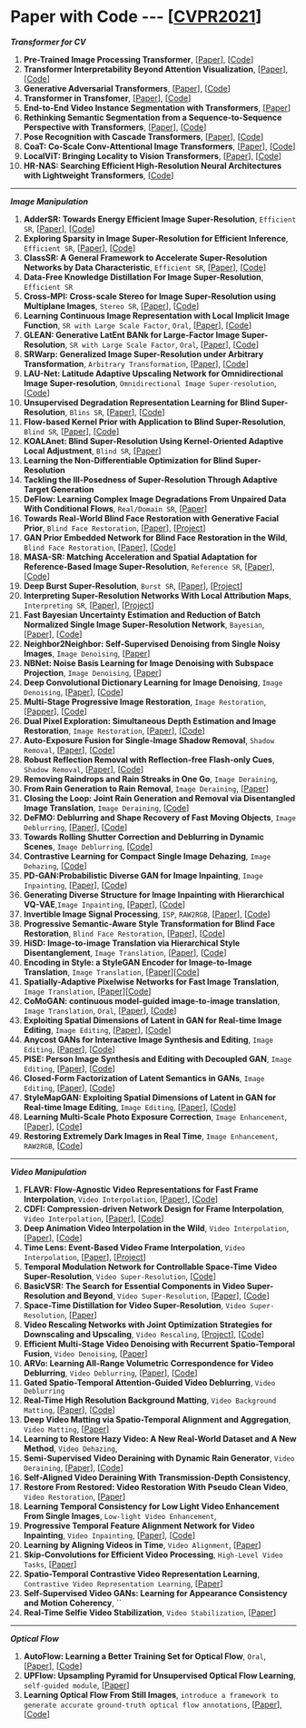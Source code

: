 # Paper with Code --- [[CVPR2021](http://cvpr2021.thecvf.com/)]

***Transformer for CV***
1. **Pre-Trained Image Processing Transformer**, [[Paper](https://arxiv.org/pdf/2012.00364.pdf)], [[Code]()]
2. **Transformer Interpretability Beyond Attention Visualization**, [[Paper](https://arxiv.org/pdf/2012.09838.pdf)], [[Code](https://github.com/hila-chefer/Transformer-Explainability)]
3. **Generative Adversarial Transformers**, [[Paper](https://arxiv.org/pdf/2103.01209.pdf)], [[Code](https://github.com/dorarad/gansformer)]
4. **Transformer in Transfomer**, [[Paper](https://arxiv.org/abs/2103.00112)], [[Code](https://github.com/huawei-noah/noah-research/tree/master/TNT)]
5. **End-to-End Video Instance Segmentation with Transformers**, [[Paper](https://arxiv.org/abs/2011.14503)]
6. **Rethinking Semantic Segmentation from a Sequence-to-Sequence Perspective with Transformers**, [[Paper](https://arxiv.org/abs/2012.15840)], [[Code](https://github.com/fudan-zvg/SETR)]
7. **Pose Recognition with Cascade Transformers**, [[Paper](https://arxiv.org/pdf/2104.06976.pdf)], [[Code](https://github.com/mlpc-ucsd/PRTR)]
8. **CoaT: Co-Scale Conv-Attentional Image Transformers**, [[Paper](https://arxiv.org/pdf/2104.06399.pdf)], [[Code](https://github.com/mlpc-ucsd/CoaT)]
9. **LocalViT: Bringing Locality to Vision Transformers**, [[Paper](https://arxiv.org/pdf/2104.05707.pdf)], [[Code](https://github.com/ofsoundof/LocalViT)]
10. **HR-NAS: Searching Efficient High-Resolution Neural Architectures with Lightweight Transformers**, [[Code](https://github.com/dingmyu/HR-NAS)]

- - -
***Image Manipulation***
1. **AdderSR: Towards Energy Efficient Image Super-Resolution**, `Efficient SR`, [[Paper](https://arxiv.org/pdf/2009.08891.pdf)], [[Code](https://github.com/huawei-noah/AdderNet)]
2. **Exploring Sparsity in Image Super-Resolution for Efficient Inference**, `Efficient SR`, [[Paper](https://arxiv.org/abs/2006.09603)], [[Code](https://github.com/LongguangWang/SMSR)]
3. **ClassSR: A General Framework to Accelerate Super-Resolution Networks by Data Characteristic**, `Efficient SR`, [[Paper](https://arxiv.org/pdf/2103.04039.pdf)], [[Code](https://github.com/Xiangtaokong/ClassSR)]
4. **Data-Free Knowledge Distillation For Image Super-Resolution**, `Efficient SR`
5. **Cross-MPI: Cross-scale Stereo for Image Super-Resolution using Multiplane Images**, `Stereo SR`, [[Paper](https://arxiv.org/abs/2011.14631)], [[Code](http://www.liuyebin.com/crossMPI/crossMPI.html)]
6. **Learning Continuous Image Representation with Local Implicit Image Function**, `SR with Large Scale Factor`, `Oral`, [[Paper](https://arxiv.org/abs/2012.09161)], [[Code](https://github.com/yinboc/liif)]
7. **GLEAN: Generative LatEnt BANk for Large-Factor Image Super-Resolution**, `SR with Large Scale Factor`, `Oral`, [[Paper](https://ckkelvinchan.github.io/papers/glean.pdf)], [[Code](https://ckkelvinchan.github.io/projects/GLEAN/)]
8. **SRWarp: Generalized Image Super-Resolution under Arbitrary Transformation**, `Arbitrary Transformation`, [[Paper](https://arxiv.org/pdf/2104.10325.pdf)], [[Code](https://github.com/sanghyun-son/pysrwarp)]
9. **LAU-Net: Latitude Adaptive Upscaling Network for Omnidirectional Image Super-resolution**, `Omnidirectional Image Super-resolution`, [[Code](https://github.com/wangh-allen/LAU-Net)]
10. **Unsupervised Degradation Representation Learning for Blind Super-Resolution**, `Blins SR`, [[Paper](https://arxiv.org/pdf/2104.00416.pdf)], [[Code](https://github.com/LongguangWang/DASR)]
11. **Flow-based Kernel Prior with Application to Blind Super-Resolution**, `Blind SR`, [[Paper](https://arxiv.org/abs/2103.15977)], [[Code](https://github.com/JingyunLiang/FKP)]
12. **KOALAnet: Blind Super-Resolution Using Kernel-Oriented Adaptive Local Adjustment**, `Blind SR`, [[Paper](https://arxiv.org/pdf/2012.08103.pdf)]
13. **Learning the Non-Differentiable Optimization for Blind Super-Resolution**
14. **Tackling the Ill-Posedness of Super-Resolution Through Adaptive Target Generation**
15. **DeFlow: Learning Complex Image Degradations From Unpaired Data With Conditional Flows**, `Real/Domain SR`, [[Paper](https://arxiv.org/pdf/2101.05796.pdf)]
16. **Towards Real-World Blind Face Restoration with Generative Facial Prior**, `Blind Face Restoration`, [[Paper](https://arxiv.org/abs/2101.04061)], [[Project](https://xinntao.github.io/projects/gfpgan)]
17. **GAN Prior Embedded Network for Blind Face Restoration in the Wild**, `Blind Face Restoration`, [[Paper](http://www4.comp.polyu.edu.hk/~cslzhang/paper/GPEN-cvpr21-final.pdf)], [[Code](https://github.com/yangxy/GPEN)]
18. **MASA-SR: Matching Acceleration and Spatial Adaptation for Reference-Based Image Super-Resolution**, `Reference SR`, [[Paper](https://jiaya.me/papers/masasr_cvpr21.pdf)], [[Code](https://github.com/Jia-Research-Lab/MASA-SR)]
19. **Deep Burst Super-Resolution**, `Burst SR`, [[Paper](https://arxiv.org/pdf/2101.10997.pdf)], [[Project](https://github.com/goutamgmb/NTIRE21_BURSTSR)]
20. **Interpreting Super-Resolution Networks With Local Attribution Maps**, `Interpreting SR`, [[Paper](https://arxiv.org/pdf/2011.11036.pdf)], [[Project](https://x-lowlevel-vision.github.io/lam.html)]
21. **Fast Bayesian Uncertainty Estimation and Reduction of Batch Normalized Single Image Super-Resolution Network**, `Bayesian`, [[Paper](https://arxiv.org/pdf/1903.09410.pdf)], [[Code](https://aupendu.github.io/sr-uncertainty)]
22. **Neighbor2Neighbor: Self-Supervised Denoising from Single Noisy Images**, `Image Denoising`, [[Paper](https://arxiv.org/abs/2101.02824)]
23. **NBNet: Noise Basis Learning for Image Denoising with Subspace Projection**, `Image Denoising`, [[Paper](https://arxiv.org/abs/2012.15028)]
24. **Deep Convolutional Dictionary Learning for Image Denoising**, `Image Denoising`, [[Paper](https://www4.comp.polyu.edu.hk/~cslzhang/paper/DCDicL-cvpr21-final.pdf)], [[Code](https://github.com/natezhenghy/DCDicL_denoising)]
25. **Multi-Stage Progressive Image Restoration**, `Image Restoration`, [[Papper](https://arxiv.org/abs/2102.02808)], [[Code](https://github.com/swz30/MPRNet)]
26. **Dual Pixel Exploration: Simultaneous Depth Estimation and Image Restoration**, `Image Restoration`, [[Paper](https://arxiv.org/pdf/2012.00301.pdf)], [[Code](https://github.com/panpanfei/Dual-Pixel-Exploration-Simultaneous-Depth-Estimation-and-Image-Restoration)]
27. **Auto-Exposure Fusion for Single-Image Shadow Removal**, `Shadow Removal`, [[Paper](https://arxiv.org/abs/2103.01255)], [[Code](https://github.com/tsingqguo/exposure-fusion-shadow-removal)]
28. **Robust Reflection Removal with Reflection-free Flash-only Cues**, `Shadow Removal`, [[Paper](https://arxiv.org/pdf/2103.04273.pdf)], [[Code](https://github.com/ChenyangLEI/flash-reflection-removal)]
29. **Removing Raindrops and Rain Streaks in One Go**, `Image Deraining`,
30. **From Rain Generation to Rain Removal**, `Image Deraining`, [[Paper](https://arxiv.org/abs/2008.03580)]
31. **Closing the Loop: Joint Rain Generation and Removal via Disentangled Image Translation**, `Image Deraining`, [[Code](https://github.com/guyii54/JRGR)]
32. **DeFMO: Deblurring and Shape Recovery of Fast Moving Objects**, `Image Deblurring`, [[Paper](https://arxiv.org/abs/2012.00595)], [[Code](https://github.com/rozumden/DeFMO)]
33. **Towards Rolling Shutter Correction and Deblurring in Dynamic Scenes**, `Image Deblurring`, [[Code](https://github.com/zzh-tech/RSCD)]
34. **Contrastive Learning for Compact Single Image Dehazing**, `Image Dehazing`, [[Code](https://github.com/GlassyWu/AECR-Net)]
35. **PD-GAN:Probabilistic Diverse GAN for Image Inpainting**, `Image Inpainting`,  [[Paper]()], [[Code](https://github.com/KumapowerLIU/PD-GAN)]
36. **Generating Diverse Structure for Image Inpainting with Hierarchical VQ-VAE**,`Image Inpainting`, [[Paper](https://arxiv.org/abs/2103.10022)], [[Code](https://github.com/USTC-JialunPeng/Diverse-Structure-Inpainting)]
37. **Invertible Image Signal Processing**, `ISP`, `RAW2RGB`, [[Paper](https://arxiv.org/pdf/2103.15061.pdf)], [[Code](https://github.com/yzxing87/Invertible-ISP)]
38. **Progressive Semantic-Aware Style Transformation for Blind Face Restoration**, `Blind Face Restoration`, [[Paper](https://arxiv.org/pdf/2009.08709.pdf)], [[Code](https://github.com/chaofengc/PSFRGAN)]
39. **HiSD: Image-to-image Translation via Hierarchical Style Disentanglement**, `Image Translation`, [[Paper](https://arxiv.org/abs/2103.01456)], [[Code](https://github.com/imlixinyang/HiSD)]
40. **Encoding in Style: a StyleGAN Encoder for Image-to-Image Translation**, `Image Translation`, [[Paper](https://arxiv.org/abs/2008.00951)][[Code](https://github.com/eladrich/pixel2style2pixel)]
41. **Spatially-Adaptive Pixelwise Networks for Fast Image Translation**, `Image Translation`, [[Paper](https://arxiv.org/abs/2012.02992)][[Code](https://tamarott.github.io/ASAPNet_web/)]
42. **CoMoGAN: continuous model-guided image-to-image translation**, `Image Translation`, `Oral`, [[Paper](https://arxiv.org/abs/2103.06879)], [[Code](https://github.com/cv-rits/CoMoGAN)]
43. **Exploiting Spatial Dimensions of Latent in GAN for Real-time Image Editing**, `Image Editing`, [[Paper]()], [[Code]()]
44. **Anycost GANs for Interactive Image Synthesis and Editing**, `Image Editing`, [[Paper](https://arxiv.org/abs/2103.03243)], [[Code](https://github.com/mit-han-lab/anycost-gan)]
45. **PISE: Person Image Synthesis and Editing with Decoupled GAN**, `Image Editing`, [[Paper](https://arxiv.org/abs/2103.04023)], [[Code](https://github.com/Zhangjinso/PISE)]
46. **Closed-Form Factorization of Latent Semantics in GANs**, `Image Editing`, [[Paper](https://arxiv.org/pdf/2007.06600.pdf)], [[Code](https://github.com/genforce/sefa)]
47. **StyleMapGAN: Exploiting Spatial Dimensions of Latent in GAN for Real-time Image Editing**, `Image Editing`, [[Paper](https://arxiv.org/pdf/2104.14754.pdf)], [[Code](https://github.com/naver-ai/StyleMapGAN)]
48. **Learning Multi-Scale Photo Exposure Correction**, `Image Enhancement`, [[Paper](https://arxiv.org/pdf/2003.11596.pdf)], [[Code](https://github.com/mahmoudnafifi/Exposure_Correction)]
49. **Restoring Extremely Dark Images in Real Time**, `Image Enhancement`, `RAW2RGB`, [[Code](https://github.com/MohitLamba94/Restoring-Extremely-Dark-Images-In-Real-Time)]

---
***Video Manipulation***
1. **FLAVR: Flow-Agnostic Video Representations for Fast Frame Interpolation**, `Video Interpolation`, [[Paper](https://arxiv.org/abs/2012.08512)], [[Code](https://tarun005.github.io/FLAVR/)]
2. **CDFI: Compression-driven Network Design for Frame Interpolation**, `Video Interpolation`, [[Paper](https://arxiv.org/abs/2103.10559)], [[Code](https://github.com/tding1/Compression-Driven-Frame-Interpolation)]
3. **Deep Animation Video Interpolation in the Wild**, `Video Interpolation`, [[Paper](https://arxiv.org/pdf/2104.02495.pdf)], [[Code](https://github.com/lisiyao21/AnimeInterp)]
4. **Time Lens: Event-Based Video Frame Interpolation**, `Video Interpolation`, [[Paper](http://rpg.ifi.uzh.ch/docs/CVPR21_Gehrig.pdf)], [[Project](http://rpg.ifi.uzh.ch/TimeLens.html)]
5. **Temporal Modulation Network for Controllable Space-Time Video Super-Resolution**, `Video Super-Resolution`, [[Code](https://github.com/CS-GangXu/TMNet)]
6. **BasicVSR: The Search for Essential Components in Video Super-Resolution and Beyond**, `Video Super-Resolution`, [[Paper](https://ckkelvinchan.github.io/projects/BasicVSR/)], [[Code](https://github.com/ckkelvinchan/BasicVSR-IconVSR)]
7. **Space-Time Distillation for Video Super-Resolution**, `Video Super-Resolution`, [[Paper]()]
8. **Video Rescaling Networks with Joint Optimization Strategies for Downscaling and Upscaling**, `Video Rescaling`, [[Project](https://ding3820.github.io/MIMO-VRN/)], [[Code](https://github.com/ding3820/MIMO-VRN)]
9. **Efficient Multi-Stage Video Denoising with Recurrent Spatio-Temporal Fusion**, `Video Denoising`, [[Paper](https://arxiv.org/pdf/2103.05407.pdf)]
10. **ARVo: Learning All-Range Volumetric Correspondence for Video Deblurring**, `Video Deblurring`, [[Paper](https://arxiv.org/pdf/2103.04260.pdf)], [[Code]()]
11. **Gated Spatio-Temporal Attention-Guided Video Deblurring**, `Video Deblurring`
12. **Real-Time High Resolution Background Matting**, `Video Background Matting`, [[Paper](https://arxiv.org/abs/2012.07810)], [[Code](https://github.com/PeterL1n/BackgroundMattingV2)]
13. **Deep Video Matting via Spatio-Temporal Alignment and Aggregation**, `Video Matting`, [[Paper](https://arxiv.org/pdf/2104.11208.pdf)]
14. **Learning to Restore Hazy Video: A New Real-World Dataset and A New Method**, `Video Dehazing`,
15. **Semi-Supervised Video Deraining with Dynamic Rain Generator**, `Video Deraining`, [[Paper](https://arxiv.org/abs/2103.07939)], [[Code](https://github.com/zsyOAOA/S2VD)]
16. **Self-Aligned Video Deraining With Transmission-Depth Consistency**, 
17. **Restore From Restored: Video Restoration With Pseudo Clean Video**, `Video Restoration`, [[Paper](https://arxiv.org/pdf/2003.04279.pdf)]
18. **Learning Temporal Consistency for Low Light Video Enhancement From Single Images**, `Low-light Video Enhancement`, 
19. **Progressive Temporal Feature Alignment Network for Video Inpainting**, `Video Inpainting`, [[Paper](https://arxiv.org/pdf/2104.03507.pdf)], [[Code](https://github.com/MaureenZOU/TSAM)]
20. **Learning by Aligning Videos in Time**, `Video Alignment`, [[Paper](https://arxiv.org/pdf/2103.17260.pdf)]
21. **Skip-Convolutions for Efficient Video Processing**, `High-Level Video Tasks`, [[Paper](https://arxiv.org/pdf/2104.11487.pdf)]
22. **Spatio-Temporal Contrastive Video Representation Learning**, `Contrastive Video Representation Learning`, [[Paper](https://arxiv.org/pdf/2008.03800.pdf)]
23. **Self-Supervised Video GANs: Learning for Appearance Consistency and Motion Coherency**, ``
24. **Real-Time Selfie Video Stabilization**, `Video Stabilization`, [[Paper](https://arxiv.org/pdf/2009.02007.pdf)]

---
***Optical Flow***
1. **AutoFlow: Learning a Better Training Set for Optical Flow**, `Oral`, [[Paper](https://arxiv.org/pdf/2104.14544.pdf)], [[Code](https://autoflow-google.github.io/)]
2. **UPFlow: Upsampling Pyramid for Unsupervised Optical Flow Learning**, `self-guided module`, [[Paper](https://arxiv.org/pdf/2012.00212.pdf)]
3. **Learning Optical Flow From Still Images**, `introduce a framework to generate accurate ground-truth optical flow annotations`, [[Paper](https://arxiv.org/pdf/2104.03965.pdf)], [[Code](https://github.com/mattpoggi/depthstillation)]
